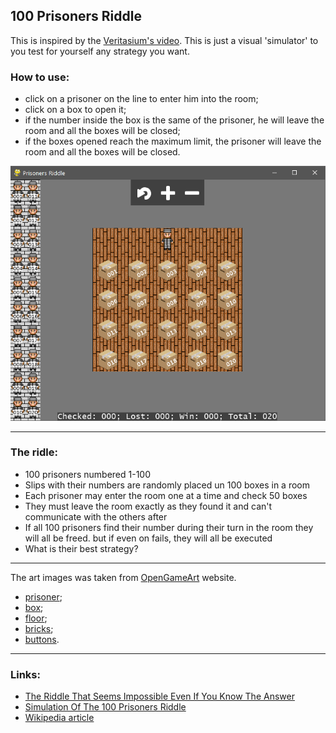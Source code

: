 ## 100 Prisoners Riddle

 This is inspired by the [Veritasium's video](https://www.youtube.com/watch?v=iSNsgj1OCLA). This is just a visual 'simulator' to you test for yourself any strategy you want.
### How to use:
  - click on a prisoner on the line to enter him into the room;
  - click on a box to open it;
  - if the number inside the box is the same of the prisoner, he will leave the room and all the boxes will be closed;
  - if the boxes opened reach the maximum limit, the prisoner will leave the room and all the boxes will be closed.

<div align="center">
   <img alt="Screen shot" src="screenshot.png"/>
</div>

---

### The ridle:
 * 100 prisoners numbered 1-100
 * Slips with their numbers are randomly placed un 100 boxes in a room
 * Each prisoner may enter the room one at a time and check 50 boxes
 * They must leave the room exactly as they found it and can't communicate with the others after
 * If all 100 prisoners find their number during their turn in the room they will all be freed. but if even on fails, they will all be executed
 * What is their best strategy?

---
The art images was taken from [OpenGameArt](https://opengameart.org) website.
 - [prisoner](https://opengameart.org/content/prison-jumpsuit);
 - [box](https://opengameart.org/content/isometric-box);
 - [floor](https://opengameart.org/content/wood-floor);
 - [bricks](https://opengameart.org/content/32-x-32-bricks);
 - [buttons](https://opengameart.org/content/game-icons).
---
### Links:
 * [The Riddle That Seems Impossible Even If You Know The Answer](https://www.youtube.com/watch?v=iSNsgj1OCLA)
 * [Simulation Of The 100 Prisoners Riddle](https://www.youtube.com/watch?v=WALOO-qlSVk)
 * [Wikipedia article](https://en.wikipedia.org/wiki/100_prisoners_problem)